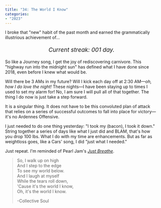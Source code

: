 ```yaml
---
title: "34: The World I Know"
categories:
- "2023"
---
```


I broke that "new" habit of the past month and earned the grammatically illustrious achievement of...

<p style="text-align:center; font-style:italic;font-size:1.2rem;">Current streak: 001 day.</p>

So like a Journey song, I get the joy of rediscovering carnivore.  This "highway run into the midnight sun" has defined what I have done since 2018, even before I knew what would be.

Will there be 3 AMs in my future?  Will I kick each day off at 2:30 AM—*oh, how I do love the night!*  These nights—I have been staying up to times I used to set my alarm for!  No, I am sure I will pull all of that together.  The thing I do now is just take a step forward.  

It is a singular thing.  It does not have to be this convoluted plan of attack that relies on a series of successful outcomes to fall into place for victory—it's no Ardennes Offensive.  

I just needed to do one thing yesterday: "I took my (bacon), I took it down."  String together a series of days like what I just did and BLAM, that's how you drop 100 lbs.  What I do with my time are enhancements.  But as far as weightloss goes, like a Cars' song, I did "just what I needed."  

Just repeat.  I'm reminded of Pearl Jam's [*Just Breathe*](https://music.youtube.com/watch?v=_7ioE4wRil8&si=2YgQVR9smuFZBbD5).

> So, I walk up on high  
And I step to the edge  
To see my world below.  
And I laugh at myself  
While the tears roll down,  
'Cause it's the world I know,   
Oh, it's the world I know.  
>  
> -Collective Soul

